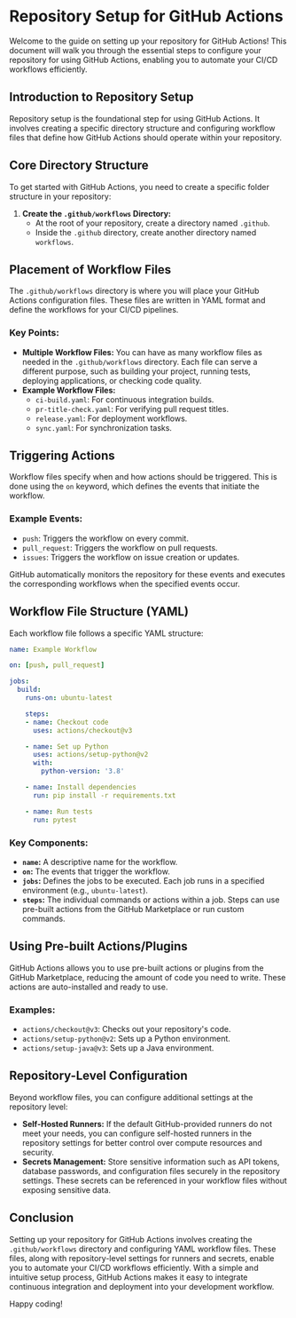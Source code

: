 # Repository Setup for GitHub Actions

Welcome to the guide on setting up your repository for GitHub Actions! This document will walk you through the essential steps to configure your repository for using GitHub Actions, enabling you to automate your CI/CD workflows efficiently.

## Introduction to Repository Setup

Repository setup is the foundational step for using GitHub Actions. It involves creating a specific directory structure and configuring workflow files that define how GitHub Actions should operate within your repository.

## Core Directory Structure

To get started with GitHub Actions, you need to create a specific folder structure in your repository:

1. **Create the `.github/workflows` Directory:**
   - At the root of your repository, create a directory named `.github`.
   - Inside the `.github` directory, create another directory named `workflows`.

## Placement of Workflow Files

The `.github/workflows` directory is where you will place your GitHub Actions configuration files. These files are written in YAML format and define the workflows for your CI/CD pipelines.

### Key Points:

- **Multiple Workflow Files:** You can have as many workflow files as needed in the `.github/workflows` directory. Each file can serve a different purpose, such as building your project, running tests, deploying applications, or checking code quality.
- **Example Workflow Files:**
  - `ci-build.yaml`: For continuous integration builds.
  - `pr-title-check.yaml`: For verifying pull request titles.
  - `release.yaml`: For deployment workflows.
  - `sync.yaml`: For synchronization tasks.

## Triggering Actions

Workflow files specify when and how actions should be triggered. This is done using the `on` keyword, which defines the events that initiate the workflow.

### Example Events:

- `push`: Triggers the workflow on every commit.
- `pull_request`: Triggers the workflow on pull requests.
- `issues`: Triggers the workflow on issue creation or updates.

GitHub automatically monitors the repository for these events and executes the corresponding workflows when the specified events occur.

## Workflow File Structure (YAML)

Each workflow file follows a specific YAML structure:

```yaml
name: Example Workflow

on: [push, pull_request]

jobs:
  build:
    runs-on: ubuntu-latest

    steps:
    - name: Checkout code
      uses: actions/checkout@v3

    - name: Set up Python
      uses: actions/setup-python@v2
      with:
        python-version: '3.8'

    - name: Install dependencies
      run: pip install -r requirements.txt

    - name: Run tests
      run: pytest
```

### Key Components:

- **`name`:** A descriptive name for the workflow.
- **`on`:** The events that trigger the workflow.
- **`jobs`:** Defines the jobs to be executed. Each job runs in a specified environment (e.g., `ubuntu-latest`).
- **`steps`:** The individual commands or actions within a job. Steps can use pre-built actions from the GitHub Marketplace or run custom commands.

## Using Pre-built Actions/Plugins

GitHub Actions allows you to use pre-built actions or plugins from the GitHub Marketplace, reducing the amount of code you need to write. These actions are auto-installed and ready to use.

### Examples:

- `actions/checkout@v3`: Checks out your repository's code.
- `actions/setup-python@v2`: Sets up a Python environment.
- `actions/setup-java@v3`: Sets up a Java environment.

## Repository-Level Configuration

Beyond workflow files, you can configure additional settings at the repository level:

- **Self-Hosted Runners:** If the default GitHub-provided runners do not meet your needs, you can configure self-hosted runners in the repository settings for better control over compute resources and security.
- **Secrets Management:** Store sensitive information such as API tokens, database passwords, and configuration files securely in the repository settings. These secrets can be referenced in your workflow files without exposing sensitive data.

## Conclusion

Setting up your repository for GitHub Actions involves creating the `.github/workflows` directory and configuring YAML workflow files. These files, along with repository-level settings for runners and secrets, enable you to automate your CI/CD workflows efficiently. With a simple and intuitive setup process, GitHub Actions makes it easy to integrate continuous integration and deployment into your development workflow.

Happy coding!
